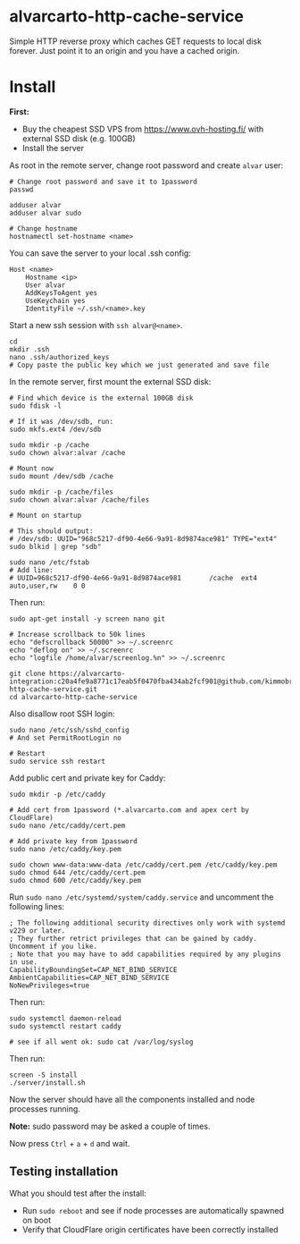 # alvarcarto-http-cache-service

Simple HTTP reverse proxy which caches GET requests to local disk forever. Just point it
to an origin and you have a cached origin.


# Install


**First:**

* Buy the cheapest SSD VPS from https://www.ovh-hosting.fi/ with external SSD disk (e.g. 100GB)
* Install the server


As root in the remote server, change root password and create `alvar` user:

```
# Change root password and save it to 1password
passwd

adduser alvar
adduser alvar sudo

# Change hostname
hostnamectl set-hostname <name>
```

You can save the server to your local .ssh config:
```
Host <name>
    Hostname <ip>
    User alvar
    AddKeysToAgent yes
    UseKeychain yes
    IdentityFile ~/.ssh/<name>.key
```

Start a new ssh session with `ssh alvar@<name>`.
```
cd
mkdir .ssh
nano .ssh/authorized_keys
# Copy paste the public key which we just generated and save file
```

In the remote server, first mount the external SSD disk:

```
# Find which device is the external 100GB disk
sudo fdisk -l

# If it was /dev/sdb, run:
sudo mkfs.ext4 /dev/sdb

sudo mkdir -p /cache
sudo chown alvar:alvar /cache

# Mount now
sudo mount /dev/sdb /cache

sudo mkdir -p /cache/files
sudo chown alvar:alvar /cache/files

# Mount on startup

# This should output:
# /dev/sdb: UUID="968c5217-df90-4e66-9a91-8d9874ace981" TYPE="ext4"
sudo blkid | grep "sdb"

sudo nano /etc/fstab
# Add line:
# UUID=968c5217-df90-4e66-9a91-8d9874ace981       /cache  ext4    auto,user,rw    0 0
```

Then run:

```
sudo apt-get install -y screen nano git

# Increase scrollback to 50k lines
echo "defscrollback 50000" >> ~/.screenrc
echo "deflog on" >> ~/.screenrc
echo "logfile /home/alvar/screenlog.%n" >> ~/.screenrc

git clone https://alvarcarto-integration:c20a4fe9a8771c17eab5f0470fba434ab2fcf901@github.com/kimmobrunfeldt/alvarcarto-http-cache-service.git
cd alvarcarto-http-cache-service
```

Also disallow root SSH login:

```
sudo nano /etc/ssh/sshd_config
# And set PermitRootLogin no

# Restart
sudo service ssh restart
```

Add public cert and private key for Caddy:

```
sudo mkdir -p /etc/caddy

# Add cert from 1password (*.alvarcarto.com and apex cert by CloudFlare)
sudo nano /etc/caddy/cert.pem

# Add private key from 1password
sudo nano /etc/caddy/key.pem

sudo chown www-data:www-data /etc/caddy/cert.pem /etc/caddy/key.pem
sudo chmod 644 /etc/caddy/cert.pem
sudo chmod 600 /etc/caddy/key.pem
```

Run `sudo nano /etc/systemd/system/caddy.service` and uncomment the following lines:

```
; The following additional security directives only work with systemd v229 or later.
; They further retrict privileges that can be gained by caddy. Uncomment if you like.
; Note that you may have to add capabilities required by any plugins in use.
CapabilityBoundingSet=CAP_NET_BIND_SERVICE
AmbientCapabilities=CAP_NET_BIND_SERVICE
NoNewPrivileges=true
```

Then run:
```
sudo systemctl daemon-reload
sudo systemctl restart caddy

# see if all went ok: sudo cat /var/log/syslog
```

Then run:

```
screen -S install
./server/install.sh
```

Now the server should have all the components installed and node processes
running.

**Note:** sudo password may be asked a couple of times.

Now press `Ctrl` + `a` + `d` and wait.


## Testing installation

What you should test after the install:

* Run `sudo reboot` and see if node processes are automatically spawned on boot
* Verify that CloudFlare origin certificates have been correctly installed
